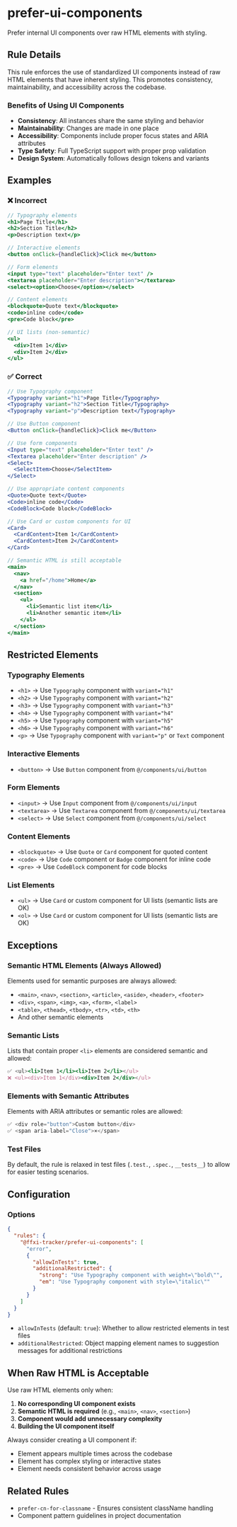 # prefer-ui-components

Prefer internal UI components over raw HTML elements with styling.

## Rule Details

This rule enforces the use of standardized UI components instead of raw HTML elements that have inherent styling. This promotes consistency, maintainability, and accessibility across the codebase.

### Benefits of Using UI Components

- **Consistency**: All instances share the same styling and behavior
- **Maintainability**: Changes are made in one place
- **Accessibility**: Components include proper focus states and ARIA attributes
- **Type Safety**: Full TypeScript support with proper prop validation
- **Design System**: Automatically follows design tokens and variants

## Examples

### ❌ Incorrect

```jsx
// Typography elements
<h1>Page Title</h1>
<h2>Section Title</h2>
<p>Description text</p>

// Interactive elements
<button onClick={handleClick}>Click me</button>

// Form elements
<input type="text" placeholder="Enter text" />
<textarea placeholder="Enter description"></textarea>
<select><option>Choose</option></select>

// Content elements
<blockquote>Quote text</blockquote>
<code>inline code</code>
<pre>Code block</pre>

// UI lists (non-semantic)
<ul>
  <div>Item 1</div>
  <div>Item 2</div>
</ul>
```

### ✅ Correct

```jsx
// Use Typography component
<Typography variant="h1">Page Title</Typography>
<Typography variant="h2">Section Title</Typography>
<Typography variant="p">Description text</Typography>

// Use Button component
<Button onClick={handleClick}>Click me</Button>

// Use form components
<Input type="text" placeholder="Enter text" />
<Textarea placeholder="Enter description" />
<Select>
  <SelectItem>Choose</SelectItem>
</Select>

// Use appropriate content components
<Quote>Quote text</Quote>
<Code>inline code</Code>
<CodeBlock>Code block</CodeBlock>

// Use Card or custom components for UI
<Card>
  <CardContent>Item 1</CardContent>
  <CardContent>Item 2</CardContent>
</Card>

// Semantic HTML is still acceptable
<main>
  <nav>
    <a href="/home">Home</a>
  </nav>
  <section>
    <ul>
      <li>Semantic list item</li>
      <li>Another semantic item</li>
    </ul>
  </section>
</main>
```

## Restricted Elements

### Typography Elements

- `<h1>` → Use `Typography` component with `variant="h1"`
- `<h2>` → Use `Typography` component with `variant="h2"`
- `<h3>` → Use `Typography` component with `variant="h3"`
- `<h4>` → Use `Typography` component with `variant="h4"`
- `<h5>` → Use `Typography` component with `variant="h5"`
- `<h6>` → Use `Typography` component with `variant="h6"`
- `<p>` → Use `Typography` component with `variant="p"` or `Text` component

### Interactive Elements

- `<button>` → Use `Button` component from `@/components/ui/button`

### Form Elements

- `<input>` → Use `Input` component from `@/components/ui/input`
- `<textarea>` → Use `Textarea` component from `@/components/ui/textarea`
- `<select>` → Use `Select` component from `@/components/ui/select`

### Content Elements

- `<blockquote>` → Use `Quote` or `Card` component for quoted content
- `<code>` → Use `Code` component or `Badge` component for inline code
- `<pre>` → Use `CodeBlock` component for code blocks

### List Elements

- `<ul>` → Use `Card` or custom component for UI lists (semantic lists are OK)
- `<ol>` → Use `Card` or custom component for UI lists (semantic lists are OK)

## Exceptions

### Semantic HTML Elements (Always Allowed)

Elements used for semantic purposes are always allowed:

- `<main>`, `<nav>`, `<section>`, `<article>`, `<aside>`, `<header>`, `<footer>`
- `<div>`, `<span>`, `<img>`, `<a>`, `<form>`, `<label>`
- `<table>`, `<thead>`, `<tbody>`, `<tr>`, `<td>`, `<th>`
- And other semantic elements

### Semantic Lists

Lists that contain proper `<li>` elements are considered semantic and allowed:

```jsx
✅ <ul><li>Item 1</li><li>Item 2</li></ul>
❌ <ul><div>Item 1</div><div>Item 2</div></ul>
```

### Elements with Semantic Attributes

Elements with ARIA attributes or semantic roles are allowed:

```jsx
✅ <div role="button">Custom button</div>
✅ <span aria-label="Close">×</span>
```

### Test Files

By default, the rule is relaxed in test files (`.test.`, `.spec.`, `__tests__`) to allow for easier testing scenarios.

## Configuration

### Options

```json
{
  "rules": {
    "@ffxi-tracker/prefer-ui-components": [
      "error",
      {
        "allowInTests": true,
        "additionalRestricted": {
          "strong": "Use Typography component with weight=\"bold\"",
          "em": "Use Typography component with style=\"italic\""
        }
      }
    ]
  }
}
```

- `allowInTests` (default: `true`): Whether to allow restricted elements in test files
- `additionalRestricted`: Object mapping element names to suggestion messages for additional restrictions

## When Raw HTML is Acceptable

Use raw HTML elements only when:

1. **No corresponding UI component exists**
2. **Semantic HTML is required** (e.g., `<main>`, `<nav>`, `<section>`)
3. **Component would add unnecessary complexity**
4. **Building the UI component itself**

Always consider creating a UI component if:

- Element appears multiple times across the codebase
- Element has complex styling or interactive states
- Element needs consistent behavior across usage

## Related Rules

- `prefer-cn-for-classname` - Ensures consistent className handling
- Component pattern guidelines in project documentation
